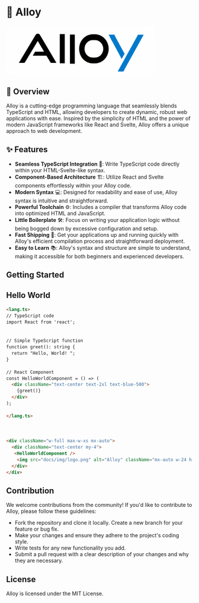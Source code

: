 # 🚀 Alloy

<div >
  <img src="docs/img/alloylang.png" alt="Alloy Logo" width="400px" />
</div>

## 🌟 Overview

Alloy is a cutting-edge programming language that seamlessly blends TypeScript and HTML, allowing developers to create dynamic, robust web applications with ease. Inspired by the simplicity of HTML and the power of modern JavaScript frameworks like React and Svelte, Alloy offers a unique approach to web development.

## ✨ Features

- **Seamless TypeScript Integration** 🔄: Write TypeScript code directly within your HTML-Svelte-like syntax.
- **Component-Based Architecture** 🏗️: Utilize React and Svelte components effortlessly within your Alloy code.
- **Modern Syntax** 💻: Designed for readability and ease of use, Alloy syntax is intuitive and straightforward.
- **Powerful Toolchain** ⚙️: Includes a compiler that transforms Alloy code into optimized HTML and JavaScript.
- **Little Boilerplate** 🛠️: Focus on writing your application logic without being bogged down by excessive configuration and setup.
- **Fast Shipping** 🚚: Get your applications up and running quickly with Alloy's efficient compilation process and straightforward deployment.
- **Easy to Learn** 📚: Alloy's syntax and structure are simple to understand, making it accessible for both beginners and experienced developers.




## Getting Started





## Hello World

```html
<lang.ts>
// TypeScript code
import React from 'react';


// Simple TypeScript function
function greet(): string {
  return "Hello, World! ";
}

// React Component
const HelloWorldComponent = () => (
  <div className="text-center text-2xl text-blue-500">
    {greet()}
  </div>
);

</lang.ts>



<div className="w-full max-w-xs mx-auto">
  <div className="text-center my-4">
   <HelloWorldComponent />
    <img src="docs/img/logo.png" alt="Alloy" className="mx-auto w-24 h-24"/>
  </div>
</div>

```


## Contribution
We welcome contributions from the community! If you'd like to contribute to Alloy, please follow these guidelines:

- Fork the repository and clone it locally.
Create a new branch for your feature or bug fix.
- Make your changes and ensure they adhere to the project's coding style.
- Write tests for any new functionality you add.
- Submit a pull request with a clear description of your changes and why they are necessary.

## License
Alloy is licensed under the MIT License.
